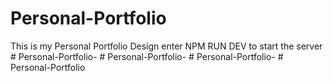 # Personal-Portfolio
This is my Personal Portfolio Design
enter NPM RUN DEV to start the server
#   P e r s o n a l - P o r t f o l i o -  
 #   P e r s o n a l - P o r t f o l i o -  
 #   P e r s o n a l - P o r t f o l i o -  
 #   P e r s o n a l - P o r t f o l i o  
 